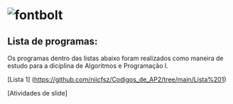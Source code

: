 # ![fontbolt](https://github.com/user-attachments/assets/370c1634-4a5d-4765-9a18-bab634bbb57e)


## Lista de programas:
Os programas dentro das listas abaixo foram realizados como maneira de estudo para a diciplina de Algoritmos e Programação I.

[Lista 1] (https://github.com/niicfsz/Codigos_de_AP2/tree/main/Lista%201)

[Atividades de slide]
